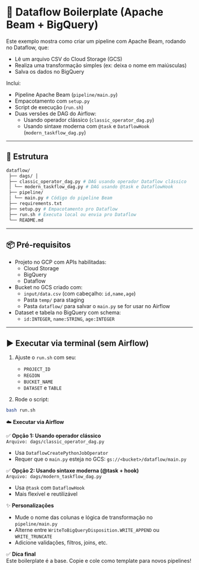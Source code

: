 # 🚀 Dataflow Boilerplate (Apache Beam + BigQuery)

Este exemplo mostra como criar um pipeline com Apache Beam, rodando no Dataflow, que:
- Lê um arquivo CSV do Cloud Storage (GCS)
- Realiza uma transformação simples (ex: deixa o nome em maiúsculas)
- Salva os dados no BigQuery

Inclui:
- Pipeline Apache Beam (`pipeline/main.py`)
- Empacotamento com `setup.py`
- Script de execução (`run.sh`)
- Duas versões de DAG do Airflow:
  - Usando operador clássico (`classic_operator_dag.py`)
  - Usando sintaxe moderna com `@task` e `DataflowHook` (`modern_taskflow_dag.py`)

---

## 📁 Estrutura

```bash
dataflow/
 ├── dags/ │ 
 ├── classic_operator_dag.py # DAG usando operador Dataflow clássico 
 │ └── modern_taskflow_dag.py # DAG usando @task e DataflowHook 
 ├── pipeline/ 
 │ └── main.py # Código do pipeline Beam 
 ├── requirements.txt 
 ├── setup.py # Empacotamento pro Dataflow 
 ├── run.sh # Executa local ou envia pro Dataflow 
 └── README.md
```


---

## 📦 Pré-requisitos

- Projeto no GCP com APIs habilitadas:
  - Cloud Storage
  - BigQuery
  - Dataflow
- Bucket no GCS criado com:
  - `input/data.csv` (com cabeçalho: `id,name,age`)
  - Pasta `temp/` para staging
  - Pasta `dataflow/` para salvar o `main.py` se for usar no Airflow
- Dataset e tabela no BigQuery com schema:
  - `id:INTEGER`, `name:STRING`, `age:INTEGER`

---

## ▶️ Executar via terminal (sem Airflow)

1. Ajuste o `run.sh` com seu:
   - `PROJECT_ID`
   - `REGION`
   - `BUCKET_NAME`
   - `DATASET` e `TABLE`

2. Rode o script:
```bash
bash run.sh

```

☁️ **Executar via Airflow**

✅ **Opção 1: Usando operador clássico**  
`Arquivo: dags/classic_operator_dag.py`  

- Usa `DataflowCreatePythonJobOperator`  
- Requer que o `main.py` esteja no GCS: `gs://<bucket>/dataflow/main.py`  

✅ **Opção 2: Usando sintaxe moderna (@task + hook)**  
`Arquivo: dags/modern_taskflow_dag.py`  

- Usa `@task` com `DataflowHook`  
- Mais flexível e reutilizável  

✨ **Personalizações**  
- Mude o nome das colunas e lógica de transformação no `pipeline/main.py`  
- Alterne entre `WriteToBigQueryDisposition.WRITE_APPEND` ou `WRITE_TRUNCATE`  
- Adicione validações, filtros, joins, etc.  

✅ **Dica final**  
Este boilerplate é a base. Copie e cole como template para novos pipelines!